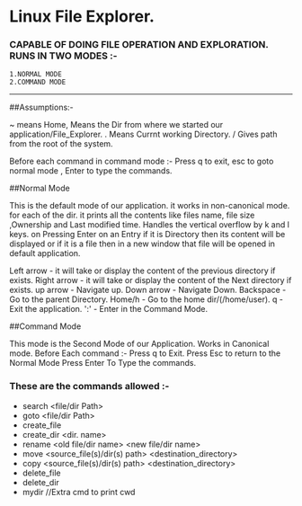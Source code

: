 # Linux File Explorer.
### CAPABLE OF DOING FILE OPERATION AND EXPLORATION. RUNS IN TWO MODES :-

    1.NORMAL MODE
    2.COMMAND MODE

***

                             
##Assumptions:-

\~ means Home, Means the Dir from where we started our application/File_Explorer.
. Means Currnt working Directory.
/ Gives path from the root of the system.

Before each command in command mode :- 
Press q to exit, 
esc to goto normal mode , 
Enter to type the commands.


##Normal Mode 

This is the default mode of our application.
it works in non-canonical mode.
for each of the dir. it prints all the contents like files name, file size ,Ownership and Last modified time.
Handles the vertical overflow by k and l keys.
on Pressing Enter on an Entry if it is Directory then its content will be displayed or if it is a file then in a new window that file will be opened in default application.

Left arrow - it will take or display the content of the previous directory if exists.
Right arrow - it will take or display the content of the Next directory if exists.
up arrow - Navigate up.
Down arrow - Navigate Down.
Backspace - Go to the parent Directory.
Home/h - Go to the home dir/(/home/user).
q - Exit the application.
':' - Enter in the Command Mode.


##Command Mode 

This mode is the Second Mode of our Application.
Works in Canonical mode.
Before Each command :-
Press q to Exit.
Press Esc to return to the Normal Mode
Press Enter To Type the commands.


### These are the commands allowed :-

- search <file/dir Path>
- goto <file/dir Path>
- create_file
- create_dir <dir. name>
- rename <old file/dir name> <new file/dir name>
- move <source_file(s)/dir(s) path> <destination_directory>
- copy <source_file(s)/dir(s) path> <destination_directory>
- delete_file
- delete_dir
- mydir //Extra cmd to print cwd



